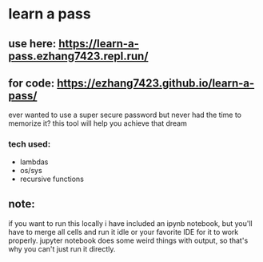 # learn a pass
## use here: https://learn-a-pass.ezhang7423.repl.run/
## for code: https://ezhang7423.github.io/learn-a-pass/
ever wanted to use a super secure password but never had the time to memorize it? this tool will help you achieve that dream

### tech used:
* lambdas
* os/sys
* recursive functions

## note:
if you want to run this locally i have included an ipynb notebook, but you'll have to merge all cells and run it idle or your favorite IDE for it to work properly. jupyter notebook does some weird things with output, so that's why you can't just run it directly.
